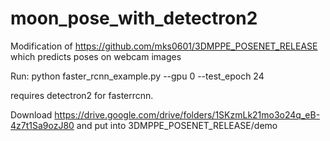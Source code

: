 # moon_pose_with_detectron2

Modification of https://github.com/mks0601/3DMPPE_POSENET_RELEASE which predicts poses on webcam images

Run:
python faster_rcnn_example.py --gpu 0 --test_epoch 24

requires detectron2 for fasterrcnn.

Download https://drive.google.com/drive/folders/1SKzmLk21mo3o24q_eB-4z7t1Sa9ozJ80
and put into 3DMPPE_POSENET_RELEASE/demo
